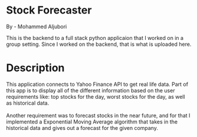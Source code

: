 # Stock Forecaster 
By - Mohammed Aljubori

This is the backend to a full stack python applicaion that I worked on in a group setting. Since I worked on the backend, that is what is uploaded here.

# Description 
This application connects to Yahoo Finance API to get real life data. Part of this app is to display all of the different information based on the user requirements like: top stocks for the day, worst stocks for the day, as well as historical data. <br>  <br>Another requirement was to forecast stocks in the near future, and for that I implemented a Exponential Moving Average algorithm that takes in the historical data and gives out a forecast for the given company. 

